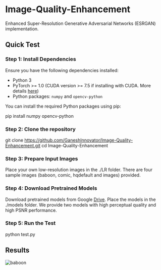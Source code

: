 # Image-Quality-Enhancement


Enhanced Super-Resolution Generative Adversarial Networks (ESRGAN) implementation.


## Quick Test

### Step 1: Install Dependencies

Ensure you have the following dependencies installed:

- Python 3
- PyTorch >= 1.0 (CUDA version >= 7.5 if installing with CUDA. More details [here](https://pytorch.org/get-started/previous-versions/))
- Python packages: `numpy` and `opencv-python`

You can install the required Python packages using pip:

pip install numpy opencv-python

### Step 2: Clone the repository

git clone https://github.com/GaneshInnovator/Image-Quality-Enhancement.git
cd Image-Quality-Enhancement

### Step 3: Prepare Input Images

Place your own low-resolution images in the ./LR folder. There are four sample images (baboon, comic, hqdefault and images) provided.

### Step 4: Download Pretrained Models

Download pretrained models from Google [Drive](https://drive.google.com/drive/folders/1Lwd_RRcn5NGEARxKSi54LlWAkIvvDiTx?usp=sharing). Place the models in the ./models folder. We provide two models with high perceptual quality and high PSNR performance.

### Step 5: Run the Test

python test.py


## Results

![baboon](https://github.com/GaneshInnovator/Image-Quality-Enhancement/assets/128501278/90a1cc91-fba3-49aa-941e-effb7e7499e1)
